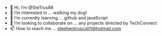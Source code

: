 - 👋 Hi, I’m @SteTrus88
- 👀 I’m interested in ... walking my dog!
- 🌱 I’m currently learning ... github and javaScript
- 💞️ I’m looking to collaborate on ... any projects directed by TechConnect 
- 📫 How to reach me ... stephentruscott1@hotmail.com

<!---
SteTrus88/SteTrus88 is a ✨ special ✨ repository because its `README.md` (this file) appears on your GitHub profile.
You can click the Preview link to take a look at your changes.
--->
